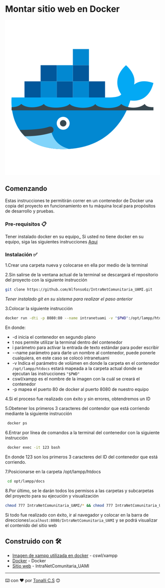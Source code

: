 # Montar sitio web en Docker 

![Intranet Comunitaria UAMI](/img/docker/docker_icon.png)



## Comenzando 

Estas instrucciones te permitirán correr en un contenedor de Docker una copia del proyecto en funcionamiento en tu máquina local para propósitos de desarrollo y pruebas.


### Pre-requisitos 📋

Tener instalado docker en su equipo_
Si usted no tiene docker en su equipo, siga las siguientes instrucciones
[Aqui](https://docs.docker.com/docker-for-windows/install/)

### Instalación :white_check_mark:


1.Crear una carpeta nueva  y colocarse en ella por medio de la terminal

2.Sin salirse de la ventana actual de la terminal se descargará el repositorio del proyecto con la siguiente instrucción
 ```bash
 git clone https://github.com/Alfonso6z/IntraNetComunitaria_UAMI.git

 ```
 _Tener instalado git en su sistema para realizar el paso anterior_


3.Colocar la siguiente instrucción
```bash
docker run -dti -p 8080:80 --name intranetuami -v "$PWD":/opt/lampp/htdocs cswl/xampp

```

En donde:

* -d inicia el contenedor en segundo plano
* t nos permite utilizar la terminal dentro del contenedor
* i parámetro para activar la entrada de texto estándar para poder escribir 
* --name parámetro para darle un nombre al contenedor, puede ponerle cualquiera, en este caso se colocó intranetuami
* -v Indica el parámetro de volúmen en donde la carpeta en el contenedor `/opt/lampp/htdocs` estará mapeada a la carpeta actual donde se ejecutan las instrucciones `"$PWD"`
* cswl/xampp es el nombre de la imagen con la cuál se creará el contenedor
* -p mapea el puerto 80 de docker al puerto 8080 de nuestro equipo

4.Si el proceso fue realizado con éxito y sin errores, obtendremos un ID

5.Obetener los primeros 3 caracteres del contendor que está corriendo mediante la siguiente instrucción
```bash
 docker ps
```

6.Entrar por línea de comandos a la terminal del contenedor con la siguiente instrucción
```bash
 docker exec -it 123 bash
 ``` 
 En donde 123 son los primeros 3 caracteres del ID del contenedor que está corriendo.

7.Posicionarse en la carpeta /opt/lampp/htdocs
```bash
 cd opt/lampp/docs
```



8.Por último, se le darán todos los permisos a las carpetas y subcarpetas del proyecto para su ejecución y visualización
```bash
chmod 777 IntraNetComunitaria_UAMI/* && chmod 777 IntraNetComunitaria_UAMI/writable/* && chmod 777 IntraNetComunitaria_UAMI/writable/cache/*
```

Si todo fue realizado con éxito, ir al navegador y colocar en la barra de direcciones`localhost:8080/IntraNetComunitaria_UAMI` y se podrá visualizar el contenido del sitio web




## Construido con 🛠️

* [Imagen de xampp utilizada en docker](https://hub.docker.com/r/cswl/xampp) - cswl/xampp
* [Docker](https://docs.docker.com/docker-for-windows/install/) - Docker
* [Sitio web](https://github.com/Alfonso6z/IntraNetComunitaria_UAMI.git) - IntraNetComunitaria_UAMI 

---
⌨️ con ❤️ por [Tonalli C.S](https://github.com/tonacs) 😊
